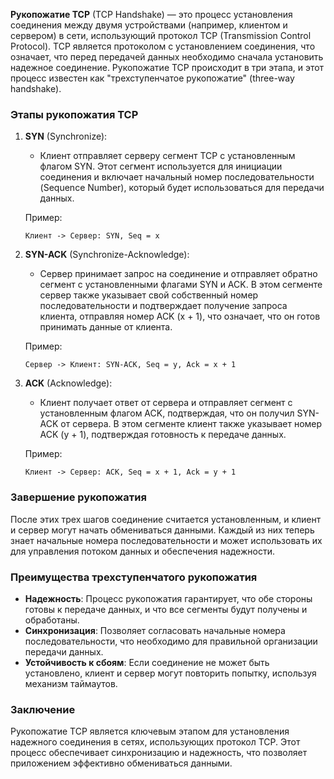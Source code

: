 **Рукопожатие TCP** (TCP Handshake) — это процесс установления соединения между двумя устройствами (например, клиентом и сервером) в сети, использующий протокол TCP (Transmission Control Protocol). TCP является протоколом с установлением соединения, что означает, что перед передачей данных необходимо сначала установить надежное соединение. Рукопожатие TCP происходит в три этапа, и этот процесс известен как "трехступенчатое рукопожатие" (three-way handshake).

### Этапы рукопожатия TCP

1. **SYN** (Synchronize):
   - Клиент отправляет серверу сегмент TCP с установленным флагом SYN. Этот сегмент используется для инициации соединения и включает начальный номер последовательности (Sequence Number), который будет использоваться для передачи данных.

   Пример:  
   ```
   Клиент -> Сервер: SYN, Seq = x
   ```

2. **SYN-ACK** (Synchronize-Acknowledge):
   - Сервер принимает запрос на соединение и отправляет обратно сегмент с установленными флагами SYN и ACK. В этом сегменте сервер также указывает свой собственный номер последовательности и подтверждает получение запроса клиента, отправляя номер ACK (x + 1), что означает, что он готов принимать данные от клиента.

   Пример:  
   ```
   Сервер -> Клиент: SYN-ACK, Seq = y, Ack = x + 1
   ```

3. **ACK** (Acknowledge):
   - Клиент получает ответ от сервера и отправляет сегмент с установленным флагом ACK, подтверждая, что он получил SYN-ACK от сервера. В этом сегменте клиент также указывает номер ACK (y + 1), подтверждая готовность к передаче данных.

   Пример:  
   ```
   Клиент -> Сервер: ACK, Seq = x + 1, Ack = y + 1
   ```

### Завершение рукопожатия

После этих трех шагов соединение считается установленным, и клиент и сервер могут начать обмениваться данными. Каждый из них теперь знает начальные номера последовательности и может использовать их для управления потоком данных и обеспечения надежности.

### Преимущества трехступенчатого рукопожатия

- **Надежность**: Процесс рукопожатия гарантирует, что обе стороны готовы к передаче данных, и что все сегменты будут получены и обработаны.
- **Синхронизация**: Позволяет согласовать начальные номера последовательности, что необходимо для правильной организации передачи данных.
- **Устойчивость к сбоям**: Если соединение не может быть установлено, клиент и сервер могут повторить попытку, используя механизм таймаутов.

### Заключение

Рукопожатие TCP является ключевым этапом для установления надежного соединения в сетях, использующих протокол TCP. Этот процесс обеспечивает синхронизацию и надежность, что позволяет приложением эффективно обмениваться данными.